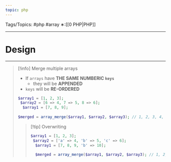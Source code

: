 ```yaml
---
topic: php
---
```



Tags/Topics: #php #array
∗:[[0 PHP|PHP]]

---
# Design

--- 
> [!info] 
> Merge multiple arrays
> - If `arrays` have __THE SAME NUMBERIC `keys`__ 
> 	- they will be __APPENDED__
> - `keys` will be __RE-ORDERED__
> ```php 
> $array1 = [1, 2, 3];
>  $array2 = [6 => 4, 7 => 5, 8 => 6];
>   $array1 = [7, 8, 9];
>   
>$merged = array_merge($array1, $array2, $array3); // 1, 2, 3, 4, 5, 6, 7, 8, 9
> ```
> 
>> [!tip] Overwriting
>> ```php
>> $array1 = [1, 2, 3];
>>  $array2 = ['a' => 4, 'b' => 5, 'c' => 6];
>>   $array1 = [7, 8, 9, 'b' => 10];
>>   
>>   $merged = array_merge($array1, $array2, $array3); // 1, 2, 3, [a] => 4, [b] => 10, [c] => 7, 8, 9
>> ```

